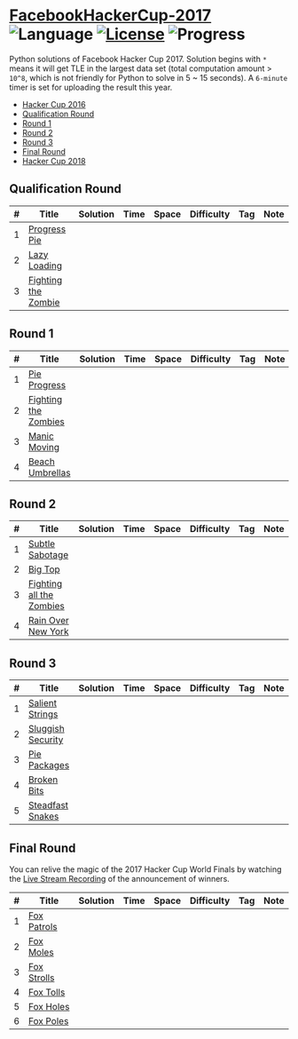 # [FacebookHackerCup-2017](https://www.facebook.com/hackercup/past_rounds/) ![Language](https://img.shields.io/badge/language-Python-orange.svg) [![License](https://img.shields.io/badge/license-CC%203.0-blue.svg)](https://creativecommons.org/licenses/by-nc/3.0/) ![Progress](https://img.shields.io/badge/progress-0%20%2F%2022-ff69b4.svg)

Python solutions of Facebook Hacker Cup 2017. Solution begins with `*` means it will get TLE in the largest data set (total computation amount > `10^8`, which is not friendly for Python to solve in 5 ~ 15 seconds). A `6-minute` timer is set for uploading the result this year.

* [Hacker Cup 2016](https://github.com/kamyu104/FacebookHackerCup-2016)
* [Qualification Round](https://github.com/kamyu104/FacebookHackerCup-2017#qualification-round)
* [Round 1](https://github.com/kamyu104/FacebookHackerCup-2017#round-1)
* [Round 2](https://github.com/kamyu104/FacebookHackerCup-2017#round-2)
* [Round 3](https://github.com/kamyu104/FacebookHackerCup-2017#round-3)
* [Final Round](https://github.com/kamyu104/FacebookHackerCup-2017#final-round)
* [Hacker Cup 2018](https://github.com/kamyu104/FacebookHackerCup-2018)

## Qualification Round
| # | Title | Solution | Time | Space | Difficulty | Tag | Note |
|---| ----- | -------- | ---- | ----- | ---------- | --- | ---- |
| 1 | [Progress Pie](https://www.facebook.com/hackercup/problem/1254819954559001/) | | | | | | |
| 2 | [Lazy Loading](https://www.facebook.com/hackercup/problem/169401886867367/) | | | | | | |
| 3 | [Fighting the Zombie](https://www.facebook.com/hackercup/problem/326053454264498/) | | | | | | |

## Round 1
| # | Title | Solution | Time | Space | Difficulty | Tag | Note |
|---| ----- | -------- | ---- | ----- | ---------- | --- | ---- |
| 1 | [Pie Progress](https://www.facebook.com/hackercup/problem/1800890323482794/) | | | | | | |
| 2 | [Fighting the Zombies](https://www.facebook.com/hackercup/problem/235709883547573/) | | | | | | |
| 3 | [Manic Moving](https://www.facebook.com/hackercup/problem/300438463685411/) | | | | | | |
| 4 | [Beach Umbrellas](https://www.facebook.com/hackercup/problem/1760870734198100/) | | | | | | |

## Round 2
| # | Title | Solution | Time | Space | Difficulty | Tag | Note |
|---| ----- | -------- | ---- | ----- | ---------- | --- | ---- |
| 1 | [Subtle Sabotage](https://www.facebook.com/hackercup/problem/371325719893664/) | | | | | | |
| 2 | [Big Top](https://www.facebook.com/hackercup/problem/1612752199040515/) | | | | | | |
| 3 | [Fighting all the Zombies](https://www.facebook.com/hackercup/problem/1726375930948061/) | | | | | | |
| 4 | [Rain Over New York](https://www.facebook.com/hackercup/problem/629825453889721/) | | | | | | |

## Round 3
| # | Title | Solution | Time | Space | Difficulty | Tag | Note |
|---| ----- | -------- | ---- | ----- | ---------- | --- | ---- |
| 1 | [Salient Strings](https://www.facebook.com/hackercup/problem/1834377036809994/) | | | | | | |
| 2 | [Sluggish Security](https://www.facebook.com/hackercup/problem/112563622505267/) | | | | | | |
| 3 | [Pie Packages](https://www.facebook.com/hackercup/problem/241615492943814/) | | | | | | |
| 4 | [Broken Bits](https://www.facebook.com/hackercup/problem/1775684812755999/) | | | | | | |
| 5 | [Steadfast Snakes](https://www.facebook.com/hackercup/problem/637797413079757/) | | | | | | |

## Final Round
You can relive the magic of the 2017 Hacker Cup World Finals by watching the [Live Stream Recording](https://www.facebook.com/hackercup/videos/1550985291600320) of the announcement of winners.

| # | Title | Solution | Time | Space | Difficulty | Tag | Note |
|---| ----- | -------- | ---- | ----- | ---------- | --- | ---- |
| 1 | [Fox Patrols](https://www.facebook.com/hackercup/problem/1703546573272198/) | | | | | | |
| 2 | [Fox Moles](https://www.facebook.com/hackercup/problem/464285600575300/) | | | | | | |
| 3 | [Fox Strolls](https://www.facebook.com/hackercup/problem/1855045774717063/) | | | | | | |
| 4 | [Fox Tolls](https://www.facebook.com/hackercup/problem/1176271635786774/) | | | | | | |
| 5 | [Fox Holes](https://www.facebook.com/hackercup/problem/326817074370023/) | | | | | | |
| 6 | [Fox Poles](https://www.facebook.com/hackercup/problem/316810608751454/) | | | | | | |
